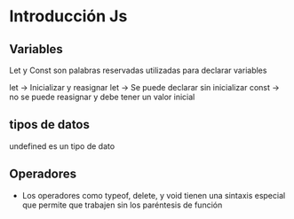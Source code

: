 # Introducción Js

## Variables

Let y Const son palabras reservadas utilizadas para declarar variables

let -> Inicializar y reasignar
let -> Se puede declarar sin inicializar
const -> no se puede reasignar y debe tener un valor inicial

## tipos de datos

undefined es un tipo de dato

## Operadores

- Los operadores como typeof, delete, y void tienen una sintaxis especial que permite que trabajen sin los paréntesis de función
